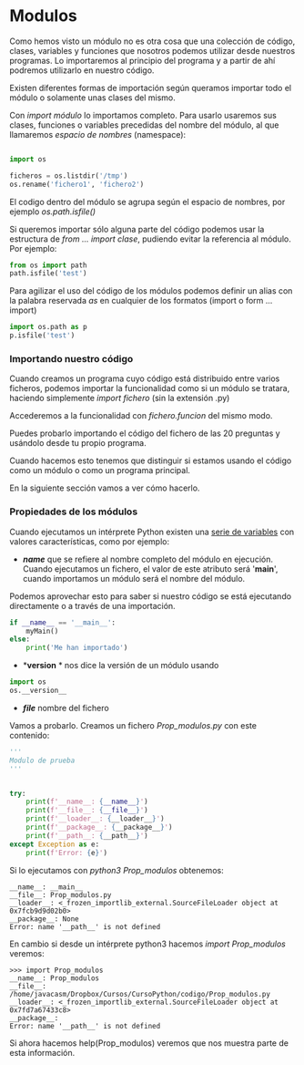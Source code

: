 # Modulos

Como hemos visto un módulo no es otra cosa que una colección de código, clases, variables y funciones que nosotros podemos utilizar desde nuestros programas. Lo importaremos al principio del programa y a partir de ahí podremos utilizarlo en nuestro código.

Existen diferentes formas de importación según queramos importar todo el módulo o solamente unas clases del mismo. 

Con *import módulo* lo importamos completo. Para usarlo usaremos sus clases, funciones o variables precedidas del nombre del módulo, al que llamaremos *espacio de nombres* (namespace):

```python

import os

ficheros = os.listdir('/tmp')
os.rename('fichero1', 'fichero2')
```

El codigo dentro del módulo se agrupa según el espacio de nombres, por ejemplo *os.path.isfile()*

Si queremos importar sólo alguna parte del código podemos usar la estructura de *from ... import clase*, pudiendo evitar la referencia al módulo. Por ejemplo:

```python
from os import path
path.isfile('test')
```
Para agilizar el uso del código de los módulos podemos definir un alias con la palabra reservada *as* en cualquier de los formatos (import o form ... import)

```python
import os.path as p
p.isfile('test')
```
### Importando nuestro código

Cuando creamos un programa cuyo código está distribuido entre varios ficheros, podemos importar la funcionalidad como si un módulo se tratara, haciendo simplemente *import fichero* (sin la extensión .py)

Accederemos a la funcionalidad con *fichero.funcion* del mismo modo.

Puedes probarlo importando el código del fichero de las 20 preguntas y usándolo desde tu propio programa.

Cuando hacemos esto tenemos que distinguir si estamos usando el código como un módulo o como un programa principal. 

En la siguiente sección vamos a ver cómo hacerlo.

### Propiedades de los módulos

Cuando ejecutamos un intérprete Python existen una [serie de variables](https://docs.python.org/3/reference/import.html?highlight=__file__#import-related-module-attributes) con valores características, como por ejemplo:

* *__name__* que se refiere al nombre completo del módulo en ejecución. Cuando ejecutamos un fichero, el valor de este atributo será '__main__', cuando importamos un módulo será el nombre del módulo.

Podemos aprovechar esto para saber si nuestro código se está ejecutando directamente o a través de una importación.

```python
if __name__ == '__main__':
    myMain()
else:
    print('Me han importado')
```

* *__version__ * nos dice la versión de un módulo usando

```python
import os
os.__version__
```
* *__file__* nombre del fichero

Vamos a probarlo. Creamos un fichero *Prop_modulos.py* con este contenido:

```python
'''
Modulo de prueba
'''


try:
    print(f'__name__: {__name__}')
    print(f'__file__: {__file__}')
    print(f'__loader__: {__loader__}')
    print(f'__package__: {__package__}')
    print(f'__path__: {__path__}')    
except Exception as e:
    print(f'Error: {e}')
```

Si lo ejecutamos con *python3 Prop_modulos* obtenemos:
```
__name__: __main__
__file__: Prop_modulos.py
__loader__: <_frozen_importlib_external.SourceFileLoader object at 0x7fcb9d9d02b0>
__package__: None
Error: name '__path__' is not defined
```

En cambio si desde un intérprete python3 hacemos *import Prop_modulos* veremos:

```
>>> import Prop_modulos
__name__: Prop_modulos
__file__: /home/javacasm/Dropbox/Cursos/CursoPython/codigo/Prop_modulos.py
__loader__: <_frozen_importlib_external.SourceFileLoader object at 0x7fd7a67433c8>
__package__: 
Error: name '__path__' is not defined
```

Si ahora hacemos help(Prop_modulos) veremos que nos muestra parte de esta información.

